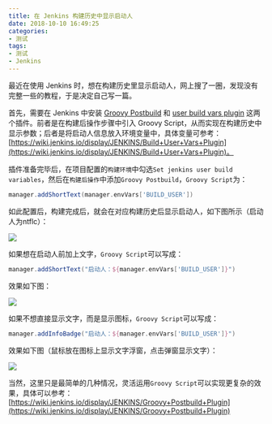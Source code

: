 ```yaml
---
title: 在 Jenkins 构建历史中显示启动人
date: 2018-10-10 16:49:25
categories:
- 测试
tags:
- 测试
- Jenkins
---
```


最近在使用 Jenkins 时，想在构建历史里显示启动人，网上搜了一圈，发现没有完整一些的教程，于是决定自己写一篇。

<!-- more -->

首先，需要在 Jenkins 中安装 [Groovy Postbuild](https://wiki.jenkins.io/display/JENKINS/Groovy+Postbuild+Plugin) 和 [user build vars plugin](https://wiki.jenkins.io/display/JENKINS/Build+User+Vars+Plugin) 这两个插件。前者是在构建后操作步骤中引入 Groovy Script，从而实现在构建历史中显示参数；后者是将启动人信息放入环境变量中，具体变量可参考：[https://wiki.jenkins.io/display/JENKINS/Build+User+Vars+Plugin](https://wiki.jenkins.io/display/JENKINS/Build+User+Vars+Plugin)。

插件准备完毕后，在项目配置的`构建环境`中勾选`Set jenkins user build variables`，然后在`构建后操作`中添加`Groovy Postbuild`，`Groovy Script`为：

``` groovy
manager.addShortText(manager.envVars['BUILD_USER'])
```

如此配置后，构建完成后，就会在对应构建历史后显示启动人，如下图所示（启动人为ntflc）：

![](/images/Show-User-in-Jenkins-Build-History/1.jpg)

如果想在启动人前加上文字，`Groovy Script`可以写成：

``` groovy
manager.addShortText("启动人：${manager.envVars['BUILD_USER']}")
```

效果如下图：

![](/images/Show-User-in-Jenkins-Build-History/2.jpg)

如果不想直接显示文字，而是显示图标，`Groovy Script`可以写成：

``` groovy
manager.addInfoBadge("启动人：${manager.envVars['BUILD_USER']}")
```

效果如下图（鼠标放在图标上显示文字浮窗，点击弹窗显示文字）：

![](/images/Show-User-in-Jenkins-Build-History/3.jpg)

当然，这里只是最简单的几种情况，灵活运用`Groovy Script`可以实现更复杂的效果，具体可以参考：[https://wiki.jenkins.io/display/JENKINS/Groovy+Postbuild+Plugin](https://wiki.jenkins.io/display/JENKINS/Groovy+Postbuild+Plugin)
